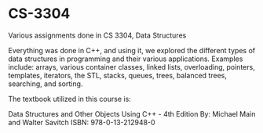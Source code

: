 # CS-3304
Various assignments done in CS 3304, Data Structures

Everything was done in C++, and using it, we explored the different types of data structures in
programming and their various applications. Examples include: arrays, various container classes, linked lists, overloading,
pointers, templates, iterators, the STL, stacks, queues, trees, balanced trees, searching, and sorting.

The textbook utilized in this course is:

Data Structures and Other Objects Using C++ - 4th Edition
By: Michael Main and Walter Savitch
ISBN: 978-0-13-212948-0
